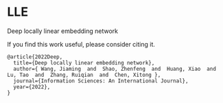 # LLE
Deep locally linear embedding network

If you find this work useful, please consider citing it.
```
@article{2022Deep,
  title={Deep locally linear embedding network},
  author={ Wang, Jiaming  and  Shao, Zhenfeng  and  Huang, Xiao  and  Lu, Tao  and  Zhang, Ruiqian  and  Chen, Xitong },
  journal={Information Sciences: An International Journal},
  year={2022},
}
```

